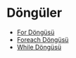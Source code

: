 # Döngüler

- [For Döngüsü](1-for-dongusu/)
- [Foreach Döngüsü](2-foreach-dongusu/)
- [While Döngüsü](3-while-dongusu/)
